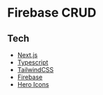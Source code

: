 # Firebase CRUD

## Tech

- [Next.js][next]
- [Typescript][typescript]
- [TailwindCSS][tailwindcss]
- [Firebase][firebase]
- [Hero Icons][hero_icons]

[next]: https://nextjs.org
[typescript]: https://www.typescriptlang.org
[tailwindcss]: https://tailwindcss.com
[firebase]: https://firebase.google.com
[hero_icons]: https://heroicons.dev
